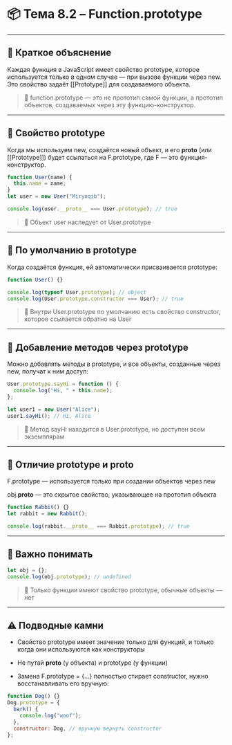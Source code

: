 # 📦 Тема 8.2 – Function.prototype

---

## 🔹 Краткое объяснение

Каждая функция в JavaScript имеет свойство prototype, которое используется только в одном случае — при вызове функции через new. Это свойство задаёт [[Prototype]] для создаваемого объекта.

> 📌 function.prototype — это не прототип самой функции, а прототип объектов, создаваемых через эту функцию-конструктор.

---

## 🔹 Свойство prototype

Когда мы используем new, создаётся новый объект, и его **proto** (или [[Prototype]]) будет ссылаться на F.prototype, где F — это функция-конструктор.

```javascript
function User(name) {
  this.name = name;
}
let user = new User("Miryoqib");

console.log(user.__proto__ === User.prototype); // true
```

> 📌 Объект user наследует от User.prototype

---

## 🔹 По умолчанию в prototype

Когда создаётся функция, ей автоматически присваивается prototype:

```javascript
function User() {}

console.log(typeof User.prototype); // object
console.log(User.prototype.constructor === User); // true
```

> 📌 Внутри User.prototype по умолчанию есть свойство constructor, которое ссылается обратно на User

---

## 🔹 Добавление методов через prototype

Можно добавлять методы в prototype, и все объекты, созданные через new, получат к ним доступ:

```javascript
User.prototype.sayHi = function () {
  console.log("Hi, " + this.name);
};

let user1 = new User("Alice");
user1.sayHi(); // Hi, Alice
```

> 📌 Метод sayHi находится в User.prototype, но доступен всем экземплярам

---

## 🔹 Отличие prototype и proto

F.prototype — используется только при создании объектов через new

obj.**proto** — это скрытое свойство, указывающее на прототип объекта

```javascript
function Rabbit() {}
let rabbit = new Rabbit();

console.log(rabbit.__proto__ === Rabbit.prototype); // true
```

---

## 🔹 Важно понимать

```javascript
let obj = {};
console.log(obj.prototype); // undefined
```

> 📌 Только функции имеют свойство prototype, обычные объекты — нет

---

## ⚠️ Подводные камни

- Свойство prototype имеет значение только для функций, и только когда они используются как конструкторы

- Не путай **proto** (у объекта) и prototype (у функции)

- Замена F.prototype = {...} полностью стирает constructor, нужно восстанавливать его вручную:

```javascript
function Dog() {}
Dog.prototype = {
  bark() {
    console.log("woof");
  },
  constructor: Dog, // вручную вернуть constructor
};
```
